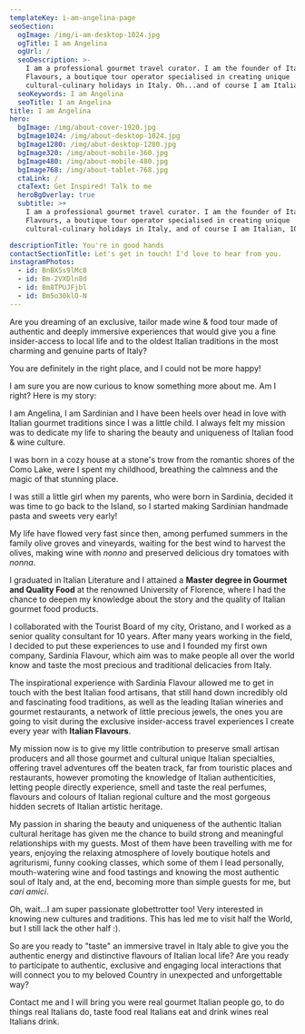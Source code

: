 ```yaml
---
templateKey: i-am-angelina-page
seoSection:
  ogImage: /img/i-am-desktop-1024.jpg
  ogTitle: I am Angelina
  ogUrl: /
  seoDescription: >-
    I am a professional gourmet travel curator. I am the founder of Italian
    Flavours, a boutique tour operator specialised in creating unique
    cultural-culinary holidays in Italy. Oh...and of course I am Italian, 100%. 
  seoKeywords: I am Angelina
  seoTitle: I am Angelina
title: I am Angelina
hero:
  bgImage: /img/about-cover-1920.jpg
  bgImage1024: /img/about-desktop-1024.jpg
  bgImage1280: /img/abut-desktop-1280.jpg
  bgImage320: /img/about-mobile-360.jpg
  bgImage480: /img/about-mobile-480.jpg
  bgImage768: /img/about-tablet-768.jpg
  ctaLink: /
  ctaText: Get Inspired! Talk to me
  heroBgOverlay: true
  subtitle: >+
    I am a professional gourmet travel curator. I am the founder of Italian
    Flavours, a boutique tour operator specialised in creating unique
    cultural-culinary holidays in Italy, and of course I am Italian, 100%.

descriptionTitle: You're in good hands
contactSectionTitle: Let's get in touch! I'd love to hear from you.
instagramPhotos:
  - id: BnBX5s9lMc8
  - id: Bm-2VXDln8d
  - id: Bm8TPUJFjbl
  - id: Bm5o30klO-N
---
```

Are you dreaming of an exclusive, tailor made wine & food tour made of authentic and deeply immersive experiences that would give you a fine insider-access to local life and to the oldest Italian traditions in the most charming and genuine parts of Italy? 

You are definitely in the right place, and I could not be more happy!

I am sure you are now curious to know something more about me. Am I right? Here is my story:

I am Angelina, I am Sardinian and I have been heels over head in love with Italian gourmet traditions since I was a little child. I always felt my mission was to dedicate my life to sharing the beauty and uniqueness of Italian food & wine culture.

I was born in a cozy house at a stone's trow from the romantic shores of the Como Lake, were I spent my childhood, breathing the calmness and the magic of that stunning place. 

I was still a little girl when my parents, who were born in Sardinia, decided it was time to go back to the Island, so I started making Sardinian handmade pasta and sweets very early!

My life have flowed very fast since then, among perfumed summers in the family olive groves and vineyards, waiting for the best wind to harvest the olives, making wine with _nonno_ and preserved delicious dry tomatoes with _nonna_.

I graduated in Italian Literature and I attained a **Master degree in Gourmet and Quality Food** at the renowned University of Florence, where I had the chance to deepen my knowledge about the story and the quality of Italian gourmet food products.

I collaborated with the Tourist Board of my city, Oristano, and I worked as a senior quality consultant for 10 years. After many years working in the field, I decided to put these experiences to use and I founded my first own company, Sardinia Flavour, which aim was to make people all over the world know and taste the most precious and traditional delicacies from Italy.

The inspirational experience with Sardinia Flavour allowed me to get in touch with the best Italian food artisans, that still hand down incredibly old and fascinating food traditions, as well as the leading Italian wineries and gourmet restaurants, a network of little precious jewels, the ones you are going to visit during the exclusive insider-access travel experiences I create every year with **Italian Flavours**.

My mission now is to give my little contribution to preserve small artisan producers and all those gourmet and cultural unique Italian specialties, offering travel adventures off the beaten track, far from touristic places and restaurants, however promoting the knowledge of Italian authenticities, letting people directly experience, smell and taste the real perfumes, flavours and colours of Italian regional culture and the most gorgeous hidden secrets of Italian artistic heritage.

My passion in sharing the beauty and uniqueness of the authentic Italian cultural heritage has given me the chance to build strong and meaningful relationships with my guests. Most of them have been travelling with me for years, enjoying the relaxing atmosphere of lovely boutique hotels and agriturismi, funny cooking classes, which some of them I lead personally, mouth-watering wine and food tastings and knowing the most authentic soul of Italy and, at the end, becoming more than simple guests for me, but _cari amici_.

Oh, wait...I am super passionate globettrotter too! Very interested in knowing new cultures and traditions. This has led me to visit half the World, but I still lack the other half :).

So are you ready to "taste" an immersive travel in Italy able to give you the authentic energy and distinctive flavours of Italian local life? Are you ready to participate to authentic, exclusive and engaging local interactions that will connect you to my beloved Country in unexpected and unforgettable way? 

Contact me and I will bring you were real gourmet Italian people go, to do things real Italians do, taste food real Italians eat and drink wines real Italians drink.
